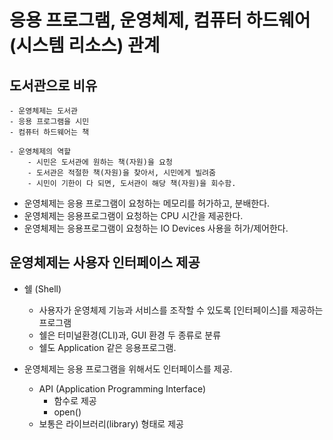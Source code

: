 # 응용 프로그램, 운영체제, 컴퓨터 하드웨어 (시스템 리소스) 관계

## 도서관으로 비유
    - 운영체제는 도서관
    - 응용 프로그램을 시민
    - 컴퓨터 하드웨어는 책
    
    - 운영체제의 역할
        - 시민은 도서관에 원하는 책(자원)을 요청
        - 도서관은 적절한 책(자원)을 찾아서, 시민에게 빌려줌
        - 시민이 기한이 다 되면, 도서관이 해당 책(자원)을 회수함.

- 운영체제는 응용 프로그램이 요청하는 메모리를 허가하고, 분배한다.
- 운영체제는 응용프로그램이 요청하는 CPU 시간을 제공한다.
- 운영체제는 응용프로그램이 요청하는 IO Devices 사용을 허가/제어한다.

## 운영체제는 사용자 인터페이스 제공
- 쉘 (Shell)
    - 사용자가 운영체제 기능과 서비스를 조작할 수 있도록 [인터페이스]를 제공하는 프로그램
    - 쉘은 터미널환경(CLI)과, GUI 환경 두 종류로 분류
    - 쉘도 Application 같은 응용프로그램.

- 운영체제는 응용 프로그램을 위해서도 인터페이스를 제공.
    - API (Application Programming Interface)
        - 함수로 제공
        - open()
    - 보통은 라이브러리(library) 형태로 제공